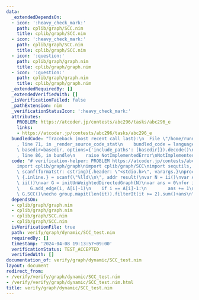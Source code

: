 ```yaml
---
data:
  _extendedDependsOn:
  - icon: ':heavy_check_mark:'
    path: cplib/graph/SCC.nim
    title: cplib/graph/SCC.nim
  - icon: ':heavy_check_mark:'
    path: cplib/graph/SCC.nim
    title: cplib/graph/SCC.nim
  - icon: ':question:'
    path: cplib/graph/graph.nim
    title: cplib/graph/graph.nim
  - icon: ':question:'
    path: cplib/graph/graph.nim
    title: cplib/graph/graph.nim
  _extendedRequiredBy: []
  _extendedVerifiedWith: []
  _isVerificationFailed: false
  _pathExtension: nim
  _verificationStatusIcon: ':heavy_check_mark:'
  attributes:
    PROBLEM: https://atcoder.jp/contests/abc296/tasks/abc296_e
    links:
    - https://atcoder.jp/contests/abc296/tasks/abc296_e
  bundledCode: "Traceback (most recent call last):\n  File \"/home/runner/.local/lib/python3.10/site-packages/onlinejudge_verify/documentation/build.py\"\
    , line 71, in _render_source_code_stat\n    bundled_code = language.bundle(stat.path,\
    \ basedir=basedir, options={'include_paths': [basedir]}).decode()\n  File \"/home/runner/.local/lib/python3.10/site-packages/onlinejudge_verify/languages/nim.py\"\
    , line 86, in bundle\n    raise NotImplementedError\nNotImplementedError\n"
  code: "# verification-helper: PROBLEM https://atcoder.jp/contests/abc296/tasks/abc296_e\n\
    import cplib/graph/graph\nimport cplib/graph/SCC\nimport sequtils, math\nproc\
    \ scanf(formatstr: cstring){.header: \"<stdio.h>\", varargs.}\nproc ii(): int\
    \ {.inline.} = scanf(\"%lld\\n\", addr result)\nvar N = ii()\nvar A = newseqwith(N,\
    \ ii())\nvar G = initUnWeightedDirectedGraph(N)\nvar ans = 0\nfor i in 0..<N:\n\
    \    G.add_edge(i, A[i]-1)\n    if i == A[i]-1:\n        ans += 1\nvar group =\
    \ G.SCC()\necho group.mapit(len(it)).filterIt(it >= 2).sum()+ans\n"
  dependsOn:
  - cplib/graph/graph.nim
  - cplib/graph/graph.nim
  - cplib/graph/SCC.nim
  - cplib/graph/SCC.nim
  isVerificationFile: true
  path: verify/graph/dynamic/SCC_test.nim
  requiredBy: []
  timestamp: '2024-04-08 19:13:57+09:00'
  verificationStatus: TEST_ACCEPTED
  verifiedWith: []
documentation_of: verify/graph/dynamic/SCC_test.nim
layout: document
redirect_from:
- /verify/verify/graph/dynamic/SCC_test.nim
- /verify/verify/graph/dynamic/SCC_test.nim.html
title: verify/graph/dynamic/SCC_test.nim
---
```

